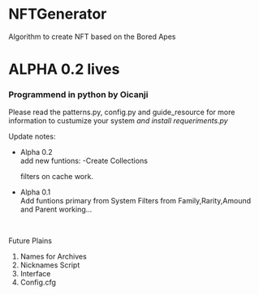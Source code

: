 # NFTGenerator
Algorithm to create NFT based on the Bored Apes
<h1> ALPHA 0.2 lives  </h1>
<h3> Programmend in python by Oicanji </h3>

Please read the patterns.py, config.py and guide_resource for more information to custumize your system
<i> and install requeriments.py </i>

<p> <bold> Update notes: </bold> </p>
<ul>
  <li>Alpha 0.2</li>
  add new funtions:
  -Create Collections

  filters on cache work.

  <li>Alpha 0.1</li>
  Add funtions primary from System
  Filters from Family,Rarity,Amound and Parent working...
</ul>
<br>

<p> <bold>Future Plains</bold> </p>
<ol>
    <li>Names for Archives</li>
    <li>Nicknames Script</li>
    <li>Interface</li>
    <li>Config.cfg</li>
</ol>